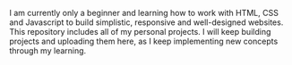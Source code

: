 I am currently only a beginner and learning how to work with HTML, CSS and Javascript to build simplistic, responsive and well-designed websites. This repository includes all of my personal projects. I will keep
building projects and uploading them here, as I keep implementing new concepts through my learning.
